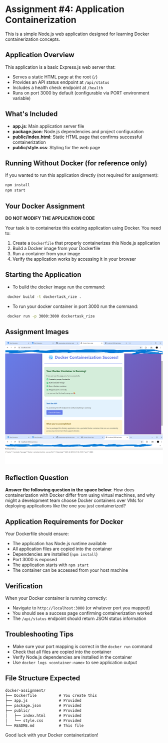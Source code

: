 # Assignment #4: Application Containerization

This is a simple Node.js web application designed for learning Docker containerization concepts.

## Application Overview

This application is a basic Express.js web server that:
- Serves a static HTML page at the root (`/`)
- Provides an API status endpoint at `/api/status`
- Includes a health check endpoint at `/health`
- Runs on port 3000 by default (configurable via PORT environment variable)

## What's Included

- **app.js**: Main application server file
- **package.json**: Node.js dependencies and project configuration
- **public/index.html**: Static HTML page that confirms successful containerization
- **public/style.css**: Styling for the web page

## Running Without Docker (for reference only)

If you wanted to run this application directly (not required for assignment):
```bash
npm install
npm start
```

## Your Docker Assignment

**DO NOT MODIFY THE APPLICATION CODE**

Your task is to containerize this existing application using Docker. You need to:

1. Create a `Dockerfile` that properly containerizes this Node.js application
2. Build a Docker image from your Dockerfile
3. Run a container from your image
4. Verify the application works by accessing it in your browser

## Starting the Application

- To build the docker image run the command:

```bash
 docker build -t dockertask_rize .
```

- To run your docker container in port 3000 run the command:

```bash
 docker run -p 3000:3000 dockertask_rize
```

## Assignment Images
![Docker Containerization Success](images/docker1.png)
![Docker API Status](images/docker2.png)

## Reflection Question
**Answer the following question in the space below**: How does containerization with Docker differ from using virtual machines, and why might a development team choose Docker containers over VMs for deploying applications like the one you just containerized?



## Application Requirements for Docker

Your Dockerfile should ensure:
- The application has Node.js runtime available
- All application files are copied into the container
- Dependencies are installed (`npm install`)
- Port 3000 is exposed
- The application starts with `npm start`
- The container can be accessed from your host machine

## Verification

When your Docker container is running correctly:
- Navigate to `http://localhost:3000` (or whatever port you mapped)
- You should see a success page confirming containerization worked
- The `/api/status` endpoint should return JSON status information

## Troubleshooting Tips

- Make sure your port mapping is correct in the `docker run` command
- Check that all files are copied into the container
- Verify Node.js dependencies are installed in the container
- Use `docker logs <container-name>` to see application output

## File Structure Expected
```
docker-assignment/
├── Dockerfile          # You create this
├── app.js              # Provided
├── package.json        # Provided
├── public/             # Provided
│   ├── index.html      # Provided
│   └── style.css       # Provided
└── README.md           # This file
```

Good luck with your Docker containerization!